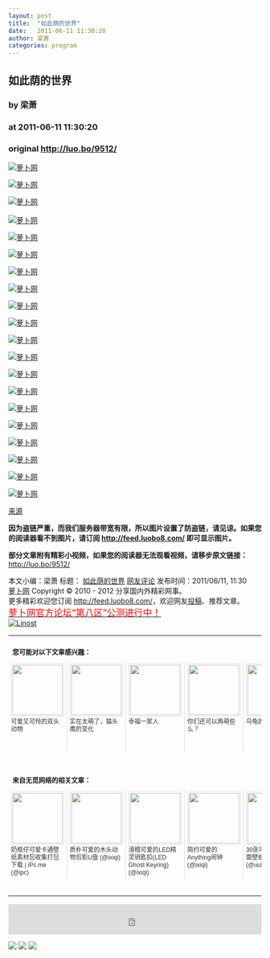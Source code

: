 ```yaml
---
layout: post
title:  "如此荫的世界"
date:   2011-06-11 11:30:20
author: 梁萧
categories: program
---
```


## 如此荫的世界
### by 梁萧
### at 2011-06-11 11:30:20
### original <http://luo.bo/9512/>

<p><a title="萝卜网" href="http://dulei.si/files/2011/06/10/a39139310f27d9bca659baadd6f677c2.jpg"><img title="萝卜网" src="http://dulei.si/files/2011/06/10/a39139310f27d9bca659baadd6f677c2.jpg" border="0" alt="萝卜网"></a></p><p><a title="萝卜网" href="http://dulei.si/files/2011/06/10/169c4ee94e40b3af8a725c0fd220eb33.jpg"><img title="萝卜网" src="http://dulei.si/files/2011/06/10/169c4ee94e40b3af8a725c0fd220eb33.jpg" border="0" alt="萝卜网"></a></p><p><a title="萝卜网" href="http://dulei.si/files/2011/06/10/a8adc4beb87530ca2f0b0312be6bf901.jpg"><img title="萝卜网" src="http://dulei.si/files/2011/06/10/a8adc4beb87530ca2f0b0312be6bf901.jpg" border="0" alt="萝卜网"></a><br> <span></span><br> <a title="萝卜网" href="http://dulei.si/files/2011/06/10/fb8224bc76111366ed7bda90995b3993.jpg"><img title="萝卜网" src="http://dulei.si/files/2011/06/10/fb8224bc76111366ed7bda90995b3993.jpg" border="0" alt="萝卜网"></a></p><p><a title="萝卜网" href="http://dulei.si/files/2011/06/10/5d470ed63ae106358f58fefbc3b43bd3.jpg"><img title="萝卜网" src="http://dulei.si/files/2011/06/10/5d470ed63ae106358f58fefbc3b43bd3.jpg" border="0" alt="萝卜网"></a></p><p><a title="萝卜网" href="http://dulei.si/files/2011/06/10/802d71ddb1f36cb8c06e2376a1132bdf.jpg"><img title="萝卜网" src="http://dulei.si/files/2011/06/10/802d71ddb1f36cb8c06e2376a1132bdf.jpg" border="0" alt="萝卜网"></a></p><p><a title="萝卜网" href="http://dulei.si/files/2011/06/10/56d59b5bca063e0182ecbcba9ed57ebe.jpg"><img title="萝卜网" src="http://dulei.si/files/2011/06/10/56d59b5bca063e0182ecbcba9ed57ebe.jpg" border="0" alt="萝卜网"></a></p><p><a title="萝卜网" href="http://dulei.si/files/2011/06/10/b39c8cfdb12934cda915ff738245876f.jpg"><img title="萝卜网" src="http://dulei.si/files/2011/06/10/b39c8cfdb12934cda915ff738245876f.jpg" border="0" alt="萝卜网"></a></p><p><a title="萝卜网" href="http://dulei.si/files/2011/06/10/6714cd8cb96c458dc11e7ef6cd41913e.jpg"><img title="萝卜网" src="http://dulei.si/files/2011/06/10/6714cd8cb96c458dc11e7ef6cd41913e.jpg" border="0" alt="萝卜网"></a></p><p><a title="萝卜网" href="http://dulei.si/files/2011/06/10/05845034131a83ce4c80ffdf396181fb.jpg"><img title="萝卜网" src="http://dulei.si/files/2011/06/10/05845034131a83ce4c80ffdf396181fb.jpg" border="0" alt="萝卜网"></a></p><p><a title="萝卜网" href="http://dulei.si/files/2011/06/10/67b9cf44debe2b763f0f658e606ca8b5.jpg"><img title="萝卜网" src="http://dulei.si/files/2011/06/10/67b9cf44debe2b763f0f658e606ca8b5.jpg" border="0" alt="萝卜网"></a></p><p><a title="萝卜网" href="http://dulei.si/files/2011/06/10/6efd93a7be7b7ab5ff304bfa913083ea.jpg"><img title="萝卜网" src="http://dulei.si/files/2011/06/10/6efd93a7be7b7ab5ff304bfa913083ea.jpg" border="0" alt="萝卜网"></a></p><p><a title="萝卜网" href="http://dulei.si/files/2011/06/10/62100d59734c6969c4833efd6abc5bf4.jpg"><img title="萝卜网" src="http://dulei.si/files/2011/06/10/62100d59734c6969c4833efd6abc5bf4.jpg" border="0" alt="萝卜网"></a></p><p><a title="萝卜网" href="http://dulei.si/files/2011/06/10/d9df3b0d2c0f577eaab66f28fa195b93.jpg"><img title="萝卜网" src="http://dulei.si/files/2011/06/10/d9df3b0d2c0f577eaab66f28fa195b93.jpg" border="0" alt="萝卜网"></a></p><p><a title="萝卜网" href="http://dulei.si/files/2011/06/10/071de8d9a541277507e638b6f9295ce7.jpg"><img title="萝卜网" src="http://dulei.si/files/2011/06/10/071de8d9a541277507e638b6f9295ce7.jpg" border="0" alt="萝卜网"></a></p><p><a title="萝卜网" href="http://dulei.si/files/2011/06/10/2fe5d44826608dc9c0c05a2bd239bee4.jpg"><img title="萝卜网" src="http://dulei.si/files/2011/06/10/2fe5d44826608dc9c0c05a2bd239bee4.jpg" border="0" alt="萝卜网"></a></p><p><a title="萝卜网" href="http://dulei.si/files/2011/06/10/1f6da9105df565533c34f745e97ab997.jpg"><img title="萝卜网" src="http://dulei.si/files/2011/06/10/1f6da9105df565533c34f745e97ab997.jpg" border="0" alt="萝卜网"></a></p><p><a title="萝卜网" href="http://dulei.si/files/2011/06/10/038cea3f09bd640ce70b7ca1ea752f6b.jpg"><img title="萝卜网" src="http://dulei.si/files/2011/06/10/038cea3f09bd640ce70b7ca1ea752f6b.jpg" border="0" alt="萝卜网"></a></p><p><a title="萝卜网" href="http://dulei.si/files/2011/06/10/5883db91374fcf4e4b8c6256be2ff68f.jpg"><img title="萝卜网" src="http://dulei.si/files/2011/06/10/5883db91374fcf4e4b8c6256be2ff68f.jpg" border="0" alt="萝卜网"></a></p><p><a title="萝卜网" href="http://dulei.si/files/2011/06/10/835e8dfef2970a0c62e64a3e8084ee76.jpg"><img title="萝卜网" src="http://dulei.si/files/2011/06/10/835e8dfef2970a0c62e64a3e8084ee76.jpg" border="0" alt="萝卜网"></a></p><p><a href="http://www.u148.net/article/38352.html">来源</a></p><p><strong>因为盗链严重，而我们服务器带宽有限，所以图片设置了防盗链，请见谅。如果您的阅读器看不到图片，请订阅 <a href="http://feed.luobo8.com/">http://feed.luobo8.com/</a> 即可显示图片。</strong></p><p><strong>部分文章附有精彩小视频，如果您的阅读器无法观看视频，请移步原文链接：</strong> <a href="http://luo.bo/9512/" title="如此荫的世界">http://luo.bo/9512/</a></p> 本文小编：梁萧 标题： <a href="http://luo.bo/9512/" title="如此荫的世界">如此荫的世界</a> <a href="http://luo.bo/9512/#comments" title="to the comments">网友评论</a> 发布时间：2011/06/11, 11:30 <br> <a href="http://luo.bo/" title="萝卜网 - 人人都是艺术家">萝卜网</a> Copyright ©   2010 - 2012 分享国内外精彩网事。<br> 更多精彩欢迎您订阅 <a href="http://feed.luobo8.com/">http://feed.luobo8.com/</a>，欢迎网友<a href="http://luo.bo/delivery/">投稿</a>、推荐文章。<br> <a href="http://luo.bo/8888/"><font color="red" size="4">萝卜网官方论坛“第八区”公测进行中！</font></a><br> <a href="http://lino.st/" title="Linost"><img src="http://cdn2.dulei.si/files/85fea6cdf7af3b325f3404657e6fde6e.gif" alt="Linost" border="0"></a><br><table cellspacing="0" cellpadding="3" border="0" style="clear:both"><tr><td colspan="5"><b><font size="-1" style="display:block!important;padding:20px 0 5px!important">您可能对以下文章感兴趣：</font></b></td></tr><tr><td width="106" valign="top" style="padding:5px!important;margin:0!important"> <a title="可爱又可怜的双头动物" style="text-decoration:none!important" href="http://app.wumii.com/ext/redirect.htm?url=http%3A%2F%2Fluo.bo%2F9327%2F&amp;from=http%3A%2F%2Fluo.bo%2F9512%2F"> <img style="margin:0!important;padding:2px!important;border:1px solid #dddddd!important;width:100px!important;height:100px!important" src="http://static.wumii.com/site_images/2011/06/07/11347670.jpg" width="100px" height="100px"><br> <font size="-1" color="#333333" style="display:block!important;line-height:15px!important;width:106px!important;font:12px/15px arial!important;height:60px!important;margin:3px 0 0 0!important;padding:0!important;overflow:hidden!important">可爱又可怜的双头动物</font> </a></td><td width="106" valign="top" style="padding:5px!important;margin:0!important;border-left:1px solid #dddddd!important"> <a title="实在太萌了，猫头鹰的变化" style="text-decoration:none!important" href="http://app.wumii.com/ext/redirect.htm?url=http%3A%2F%2Fluo.bo%2F9353%2F&amp;from=http%3A%2F%2Fluo.bo%2F9512%2F"> <img style="margin:0!important;padding:2px!important;border:1px solid #dddddd!important;width:100px!important;height:100px!important" src="http://static.wumii.com/site_images/2011/06/08/11500073.jpg" width="100px" height="100px"><br> <font size="-1" color="#333333" style="display:block!important;line-height:15px!important;width:106px!important;font:12px/15px arial!important;height:60px!important;margin:3px 0 0 0!important;padding:0!important;overflow:hidden!important">实在太萌了，猫头鹰的变化</font> </a></td><td width="106" valign="top" style="padding:5px!important;margin:0!important;border-left:1px solid #dddddd!important"> <a title="幸福一家人" style="text-decoration:none!important" href="http://app.wumii.com/ext/redirect.htm?url=http%3A%2F%2Fluo.bo%2F8957%2F&amp;from=http%3A%2F%2Fluo.bo%2F9512%2F"> <img style="margin:0!important;padding:2px!important;border:1px solid #dddddd!important;width:100px!important;height:100px!important" src="http://static.wumii.com/site_images/2011/05/30/10167039.jpg" width="100px" height="100px"><br> <font size="-1" color="#333333" style="display:block!important;line-height:15px!important;width:106px!important;font:12px/15px arial!important;height:60px!important;margin:3px 0 0 0!important;padding:0!important;overflow:hidden!important">幸福一家人</font> </a></td><td width="106" valign="top" style="padding:5px!important;margin:0!important;border-left:1px solid #dddddd!important"> <a title="你们还可以再萌些么？" style="text-decoration:none!important" href="http://app.wumii.com/ext/redirect.htm?url=http%3A%2F%2Fluo.bo%2F9063%2F&amp;from=http%3A%2F%2Fluo.bo%2F9512%2F"> <img style="margin:0!important;padding:2px!important;border:1px solid #dddddd!important;width:100px!important;height:100px!important" src="http://static.wumii.com/site_images/2011/06/02/10734308.jpg" width="100px" height="100px"><br> <font size="-1" color="#333333" style="display:block!important;line-height:15px!important;width:106px!important;font:12px/15px arial!important;height:60px!important;margin:3px 0 0 0!important;padding:0!important;overflow:hidden!important">你们还可以再萌些么？</font> </a></td><td width="106" valign="top" style="padding:5px!important;margin:0!important;border-left:1px solid #dddddd!important"> <a title="乌龟的世界" style="text-decoration:none!important" href="http://app.wumii.com/ext/redirect.htm?url=http%3A%2F%2Fluo.bo%2F7778%2F&amp;from=http%3A%2F%2Fluo.bo%2F9512%2F"> <img style="margin:0!important;padding:2px!important;border:1px solid #dddddd!important;width:100px!important;height:100px!important" src="http://static.wumii.com/site_images/2011/05/04/7583869.jpg" width="100px" height="100px"><br> <font size="-1" color="#333333" style="display:block!important;line-height:15px!important;width:106px!important;font:12px/15px arial!important;height:60px!important;margin:3px 0 0 0!important;padding:0!important;overflow:hidden!important">乌龟的世界</font> </a></td></tr> <td><br><tr><td colspan="5"><b><font size="-1" style="display:block!important;padding:20px 0 5px!important">来自无觅网络的相关文章：</font></b></td></tr><tr><td width="106" valign="top" style="padding:5px!important;margin:0!important"> <a title="奶瓶仔可爱卡通壁纸素材包收集打包下载 | iPc.me" style="text-decoration:none!important" href="http://app.wumii.com/ext/redirect.htm?url=http%3A%2F%2Fwww.ipc.me%2Fnai-ping-zai.html%3Ft%3D1307698375187&amp;from=http%3A%2F%2Fluo.bo%2F9512%2F"> <img style="margin:0!important;padding:2px!important;border:1px solid #dddddd!important;width:100px!important;height:100px!important" src="http://www.iplaysoft.com/wp-content/themes/ips/images/wumiinoimg.jpg" width="100px" height="100px"><br> <font size="-1" color="#333333" style="display:block!important;line-height:15px!important;width:106px!important;font:12px/15px arial!important;height:60px!important;margin:3px 0 0 0!important;padding:0!important;overflow:hidden!important">奶瓶仔可爱卡通壁纸素材包收集打包下载 | iPc.me (@ipc)</font> </a></td><td width="106" valign="top" style="padding:5px!important;margin:0!important;border-left:1px solid #dddddd!important"> <a title="质朴可爱的木头动物剪影U盘" style="text-decoration:none!important" href="http://app.wumii.com/ext/redirect.htm?url=http%3A%2F%2Fwww.ixiqi.com%2Farchives%2F4331&amp;from=http%3A%2F%2Fluo.bo%2F9512%2F"> <img style="margin:0!important;padding:2px!important;border:1px solid #dddddd!important;width:100px!important;height:100px!important" src="http://static.wumii.com/site_images/2010/12/09/1200921.jpg" width="100px" height="100px"><br> <font size="-1" color="#333333" style="display:block!important;line-height:15px!important;width:106px!important;font:12px/15px arial!important;height:60px!important;margin:3px 0 0 0!important;padding:0!important;overflow:hidden!important">质朴可爱的木头动物剪影U盘 (@ixiqi)</font> </a></td><td width="106" valign="top" style="padding:5px!important;margin:0!important;border-left:1px solid #dddddd!important"> <a title="滑稽可爱的LED精灵钥匙扣(LED Ghost Keyring)" style="text-decoration:none!important" href="http://app.wumii.com/ext/redirect.htm?url=http%3A%2F%2Fwww.ixiqi.com%2Farchives%2F4330&amp;from=http%3A%2F%2Fluo.bo%2F9512%2F"> <img style="margin:0!important;padding:2px!important;border:1px solid #dddddd!important;width:100px!important;height:100px!important" src="http://static.wumii.com/site_images/2010/12/09/1199794.jpg" width="100px" height="100px"><br> <font size="-1" color="#333333" style="display:block!important;line-height:15px!important;width:106px!important;font:12px/15px arial!important;height:60px!important;margin:3px 0 0 0!important;padding:0!important;overflow:hidden!important">滑稽可爱的LED精灵钥匙扣(LED Ghost Keyring) (@ixiqi)</font> </a></td><td width="106" valign="top" style="padding:5px!important;margin:0!important;border-left:1px solid #dddddd!important"> <a title="简约可爱的Anything闹钟" style="text-decoration:none!important" href="http://app.wumii.com/ext/redirect.htm?url=http%3A%2F%2Fwww.ixiqi.com%2Farchives%2F25718&amp;from=http%3A%2F%2Fluo.bo%2F9512%2F"> <img style="margin:0!important;padding:2px!important;border:1px solid #dddddd!important;width:100px!important;height:100px!important" src="http://static.wumii.com/site_images/2011/01/06/1828942.jpg" width="100px" height="100px"><br> <font size="-1" color="#333333" style="display:block!important;line-height:15px!important;width:106px!important;font:12px/15px arial!important;height:60px!important;margin:3px 0 0 0!important;padding:0!important;overflow:hidden!important">简约可爱的Anything闹钟 (@ixiqi)</font> </a></td><td width="106" valign="top" style="padding:5px!important;margin:0!important;border-left:1px solid #dddddd!important"> <a title="30张可爱的动物桌面壁纸下载" style="text-decoration:none!important" href="http://app.wumii.com/ext/redirect.htm?url=http%3A%2F%2Fuuhy.com%2Fhtml%2F18156.html&amp;from=http%3A%2F%2Fluo.bo%2F9512%2F"> <img style="margin:0!important;padding:2px!important;border:1px solid #dddddd!important;width:100px!important;height:100px!important" src="http://static.wumii.com/site_images/2011/06/02/10631488.jpg" width="100px" height="100px"><br> <font size="-1" color="#333333" style="display:block!important;line-height:15px!important;width:106px!important;font:12px/15px arial!important;height:60px!important;margin:3px 0 0 0!important;padding:0!important;overflow:hidden!important">30张可爱的动物桌面壁纸下载 (@uuhy)</font> </a></td></tr><tr><td colspan="5" align="right"> <a style="text-decoration:none!important" href="http://www.wumii.com/widget/relatedItems.htm" title="无觅相关文章插件"> <font size="-1" color="#bbbbbb" style="display:block!important;font-family:arial!important;padding:5px 0!important;font-size:12px!important;color:#bbb!important">无觅</font> </a></td></tr></td></table><p><iframe src="http://feedads.g.doubleclick.net/~ah/f/7sv1ooo89v8jfelhdjk8plpa64/468/60#http%3A%2F%2Fluo.bo%2F9512%2F" width="100%" height="60" frameborder="0" scrolling="no" marginwidth="0" marginheight="0"></iframe></p><div>
<a href="http://feeds.feedburner.com/~ff/tamd?a=IjEL0TkYC7c:UgagjZbcwzE:yIl2AUoC8zA"><img src="http://feeds.feedburner.com/~ff/tamd?d=yIl2AUoC8zA" border="0"></a> <a href="http://feeds.feedburner.com/~ff/tamd?a=IjEL0TkYC7c:UgagjZbcwzE:qj6IDK7rITs"><img src="http://feeds.feedburner.com/~ff/tamd?d=qj6IDK7rITs" border="0"></a> <a href="http://feeds.feedburner.com/~ff/tamd?a=IjEL0TkYC7c:UgagjZbcwzE:-BTjWOF_DHI"><img src="http://feeds.feedburner.com/~ff/tamd?i=IjEL0TkYC7c:UgagjZbcwzE:-BTjWOF_DHI" border="0"></a>
</div>